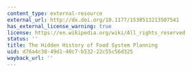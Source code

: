 ```yaml
---
content_type: external-resource
external_url: http://dx.doi.org/10.1177/1538513213507541
has_external_license_warning: true
license: https://en.wikipedia.org/wiki/All_rights_reserved
status: ''
title: The Hidden History of Food System Planning
uid: d76a4c38-49d1-40c7-b532-22c55c56d325
wayback_url: ''
---
```

